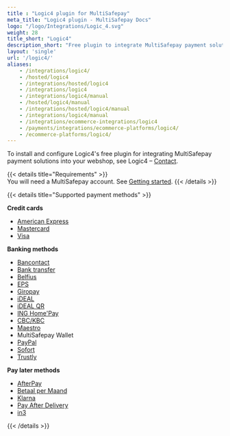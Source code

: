```yaml
---
title : "Logic4 plugin for MultiSafepay"
meta_title: "Logic4 plugin - MultiSafepay Docs"
logo: "/logo/Integrations/Logic_4.svg"
weight: 28
title_short: "Logic4"
description_short: "Free plugin to integrate MultiSafepay payment solutions into your Logic4 webshop."
layout: 'single'
url: '/logic4/'
aliases: 
    - /integrations/logic4/
    - /hosted/logic4
    - /integrations/hosted/logic4
    - /integrations/logic4
    - /integrations/logic4/manual
    - /hosted/logic4/manual
    - /integrations/hosted/logic4/manual
    - /integrations/logic4/manual
    - /integrations/ecommerce-integrations/logic4
    - /payments/integrations/ecommerce-platforms/logic4/
    - /ecommerce-platforms/logic4/
---
```


To install and configure Logic4's free plugin for integrating MultiSafepay payment solutions into your webshop, see Logic4 – [Contact](https://www.logic4.nl/contact/). 

{{< details title="Requirements" >}}
&nbsp;  
You will need a MultiSafepay account. See [Getting started](/getting-started/).
{{< /details >}}

{{< details title="Supported payment methods" >}}

**Credit cards**

- [American Express](/payment-methods/american-express)
- [Mastercard](/payment-methods/mastercard)
- [Visa](/payments/methods/credit-and-debit-cards/visa)

**Banking methods**

- [Bancontact](/payment-methods/bancontact)
- [Bank transfer](/payment-methods/bank-transfer)
- [Belfius](/payment-methods/belfius)
- [EPS](/payment-methods/eps)
- [Giropay](/payment-methods/giropay)
- [iDEAL](/payment-methods/ideal)
- [iDEAL QR](/payments/methods/banks/idealqr)
- [ING Home'Pay](/payment-methods/ing-home-pay)
- [CBC/KBC](/payment-methods/cbc-kbc)
- [Maestro](/payment-methods/maestro)
- MultiSafepay Wallet
- [PayPal](/payment-methods/paypal)
- [Sofort](/payment-methods/sofort)
- [Trustly](/payment-methods/trustly)

**Pay later methods**

+ [AfterPay](/payment-methods/afterpay)
+ [Betaal per Maand](/payment-methods/betaal-per-maand)
+ [Klarna](/payment-methods/klarna)
+ [Pay After Delivery](/payment-methods/pay-after-delivery)
+ [in3](/payment-methods/in3)

{{< /details >}}


